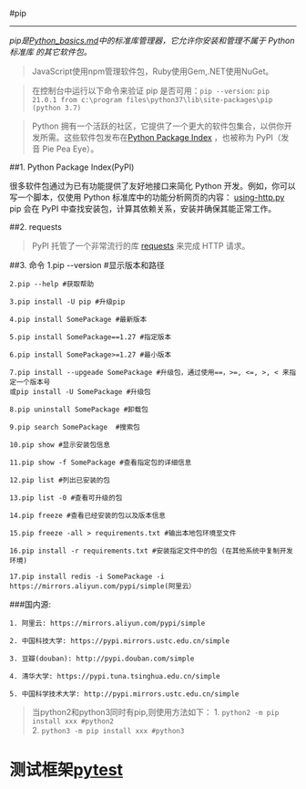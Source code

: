 #pip

---

*pip是[Python_basics.md](python_basics.md "pythonbasics")中的标准库管理器，它允许你安装和管理不属于 Python标准库 的其它软件包。*

>JavaScript使用npm管理软件包，Ruby使用Gem,.NET使用NuGet。

> 在控制台中运行以下命令来验证 pip 是否可用：`pip --version`:
`pip 21.0.1 from c:\program files\python37\lib\site-packages\pip (python 3.7)`

> Python 拥有一个活跃的社区，它提供了一个更大的软件包集合，以供你开发所需。这些软件包发布在[Python Package Index](https://python.freelycode.com/contribution/detail/1544) ，也被称为 PyPI（发音 Pie Pea Eye）。

##1. Python Package Index(PyPI)

很多软件包通过为已有功能提供了友好地接口来简化 Python 开发。例如，你可以写一个脚本，仅使用 Python 标准库中的功能分析网页的内容：
[using-http.py](../using-http.py "pypi")
pip 会在 PyPI 中查找安装包，计算其依赖关系，安装并确保其能正常工作。

##2. requests
>PyPI 托管了一个非常流行的库 [requests](https://2.python-requests.org/en/master/ "requests docs") 来完成 HTTP 请求。

##3. 命令
    1.pip --version #显示版本和路径

    2.pip --help #获取帮助

    3.pip install -U pip #升级pip

    4.pip install SomePackage #最新版本

    5.pip install SomePackage==1.27 #指定版本

    6.pip install SomePackage>=1.27 #最小版本

    7.pip install --upgeade SomePackage #升级包，通过使用==，>=, <=, >, < 来指定一个版本号
    或pip install -U SomePackage #升级包

    8.pip uninstall SomePackage #卸载包

    9.pip search SomePackage  #搜索包

    10.pip show #显示安装包信息

    11.pip show -f SomePackage #查看指定包的详细信息

    12.pip list #列出已安装的包

    13.pip list -0 #查看可升级的包

    14.pip freeze #查看已经安装的包以及版本信息

    15.pip freeze -all > requirements.txt #输出本地包环境至文件

    16.pip install -r requirements.txt #安装指定文件中的包 (在其他系统中复制开发环境)

    17.pip install redis -i SomePackage -i https://mirrors.aliyun.com/pypi/simple(阿里云）

###国内源:

    1. 阿里云: https://mirrors.aliyun.com/pypi/simple

    2. 中国科技大学: https://pypi.mirrors.ustc.edu.cn/simple

    3. 豆瓣(douban): http://pypi.douban.com/simple

    4. 清华大学: https://pypi.tuna.tsinghua.edu.cn/simple

    5. 中国科学技术大学: http://pypi.mirrors.ustc.edu.cn/simple


>当python2和python3同时有pip,则使用方法如下：
    1. `python2 -m pip install xxx #python2`\
    2. `python3 -m pip install xxx #python3`

# 测试框架[pytest](https://docs.pytest.org/en/latest/ "pytest")

